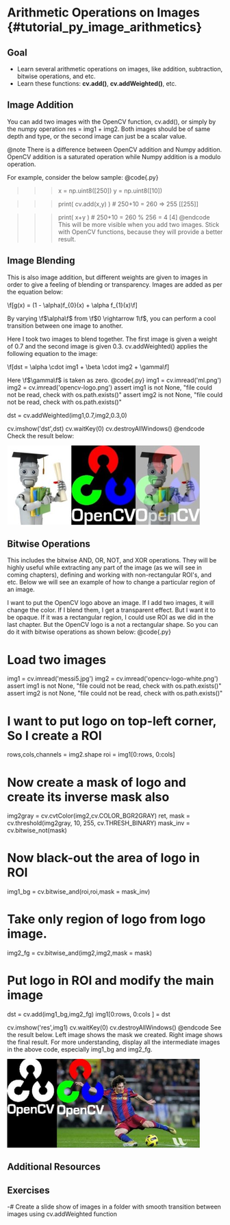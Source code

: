 Arithmetic Operations on Images {#tutorial_py_image_arithmetics}
===============================

Goal
----

-   Learn several arithmetic operations on images, like addition, subtraction, bitwise operations, and etc.
-   Learn these functions: **cv.add()**, **cv.addWeighted()**, etc.

Image Addition
--------------

You can add two images with the OpenCV function, cv.add(), or simply by the numpy operation
res = img1 + img2. Both images should be of same depth and type, or the second image can just be a
scalar value.

@note There is a difference between OpenCV addition and Numpy addition. OpenCV addition is a
saturated operation while Numpy addition is a modulo operation.

For example, consider the below sample:
@code{.py}
>>> x = np.uint8([250])
>>> y = np.uint8([10])

>>> print( cv.add(x,y) ) # 250+10 = 260 => 255
[[255]]

>>> print( x+y )          # 250+10 = 260 % 256 = 4
[4]
@endcode
This will be more visible when you add two images. Stick with OpenCV functions, because they will provide a better result.

Image Blending
--------------

This is also image addition, but different weights are given to images in order to give a feeling of
blending or transparency. Images are added as per the equation below:

\f[g(x) = (1 - \alpha)f_{0}(x) + \alpha f_{1}(x)\f]

By varying \f$\alpha\f$ from \f$0 \rightarrow 1\f$, you can perform a cool transition between one image to
another.

Here I took two images to blend together. The first image is given a weight of 0.7 and the second image
is given 0.3. cv.addWeighted() applies the following equation to the image:

\f[dst = \alpha \cdot img1 + \beta \cdot img2 + \gamma\f]

Here \f$\gamma\f$ is taken as zero.
@code{.py}
img1 = cv.imread('ml.png')
img2 = cv.imread('opencv-logo.png')
assert img1 is not None, "file could not be read, check with os.path.exists()"
assert img2 is not None, "file could not be read, check with os.path.exists()"

dst = cv.addWeighted(img1,0.7,img2,0.3,0)

cv.imshow('dst',dst)
cv.waitKey(0)
cv.destroyAllWindows()
@endcode
Check the result below:

![image](images/blending.jpg)

Bitwise Operations
------------------

This includes the bitwise AND, OR, NOT, and XOR operations. They will be highly useful while extracting
any part of the image (as we will see in coming chapters), defining and working with non-rectangular
ROI's, and etc. Below we will see an example of how to change a particular region of an image.

I want to put the OpenCV logo above an image. If I add two images, it will change the color. If I blend them,
I get a transparent effect. But I want it to be opaque. If it was a rectangular region, I could use
ROI as we did in the last chapter. But the OpenCV logo is a not a rectangular shape. So you can do it with
bitwise operations as shown below:
@code{.py}
# Load two images
img1 = cv.imread('messi5.jpg')
img2 = cv.imread('opencv-logo-white.png')
assert img1 is not None, "file could not be read, check with os.path.exists()"
assert img2 is not None, "file could not be read, check with os.path.exists()"

# I want to put logo on top-left corner, So I create a ROI
rows,cols,channels = img2.shape
roi = img1[0:rows, 0:cols]

# Now create a mask of logo and create its inverse mask also
img2gray = cv.cvtColor(img2,cv.COLOR_BGR2GRAY)
ret, mask = cv.threshold(img2gray, 10, 255, cv.THRESH_BINARY)
mask_inv = cv.bitwise_not(mask)

# Now black-out the area of logo in ROI
img1_bg = cv.bitwise_and(roi,roi,mask = mask_inv)

# Take only region of logo from logo image.
img2_fg = cv.bitwise_and(img2,img2,mask = mask)

# Put logo in ROI and modify the main image
dst = cv.add(img1_bg,img2_fg)
img1[0:rows, 0:cols ] = dst

cv.imshow('res',img1)
cv.waitKey(0)
cv.destroyAllWindows()
@endcode
See the result below. Left image shows the mask we created. Right image shows the final result. For
more understanding, display all the intermediate images in the above code, especially img1_bg and
img2_fg.

![image](images/overlay.jpg)

Additional Resources
--------------------

Exercises
---------

-#  Create a slide show of images in a folder with smooth transition between images using
    cv.addWeighted function

